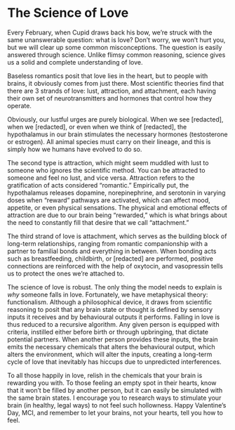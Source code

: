﻿# <a name="_p1sbez648tnf"></a>The Science of Love

Every February, when Cupid draws back his bow, we’re struck with the same unanswerable question: what is love? Don’t worry, we won’t hurt you, but we will clear up some common misconceptions. The question is easily answered through science. Unlike flimsy common reasoning, science gives us a solid and complete understanding of love. 

Baseless romantics posit that love lies in the heart, but to people with brains, it obviously comes from just there. Most scientific theories find that there are 3 strands of love: lust, attraction, and attachment, each having their own set of neurotransmitters and hormones that control how they operate.

Obviously, our lustful urges are purely biological. When we see [redacted], when we [redacted], or even when we think of [redacted], the hypothalamus in our brain stimulates the necessary hormones (testosterone or estrogen). All animal species must carry on their lineage, and this is simply how we humans have evolved to do so.

The second type is attraction, which might seem muddled with lust to someone who ignores the scientific method. You can be attracted to someone and feel no lust, and vice versa. Attraction refers to the gratification of acts considered “romantic.” Empirically put, the hypothalamus releases dopamine, norepinephrine, and serotonin in varying doses when “reward” pathways are activated, which can affect mood, appetite, or even physical sensations. The physical and emotional effects of attraction are due to our brain being “rewarded,” which is what brings about the need to constantly fill that desire that we call “attachment.” 

The third strand of love is attachment, which serves as the building block of long-term relationships, ranging from romantic companionship with a partner to familial bonds and everything in between. When bonding acts such as breastfeeding, childbirth, or [redacted] are performed, positive connections are reinforced with the help of oxytocin, and vasopressin tells us to protect the ones we’re attached to.

The science of love is robust. The only thing the model needs to explain is *why* someone falls in love. Fortunately, we have metaphysical theory: functionalism. Although a philosophical device, it draws from scientific reasoning to posit that any brain state or thought is defined by sensory inputs it receives and by behavioural outputs it performs. Falling in love is thus reduced to a recursive algorithm. Any given person is equipped with criteria, instilled either before birth or through upbringing, that dictate potential partners. When another person provides these inputs, the brain emits the necessary chemicals that alters the behavioural output, which alters the environment, which will alter the inputs, creating a long-term cycle of love that inevitably has hiccups due to unpredicted interferences.

To all those happily in love, relish in the chemicals that your brain is rewarding you with. To those feeling an empty spot in their hearts, know that it won’t be filled by another person, but it can easily be simulated with the same brain states. I encourage you to research ways to stimulate your brain (in healthy, legal ways) to not feel such hollowness. Happy Valentine’s Day, MCI, and remember to let your brains, not your hearts, tell you how to feel.

